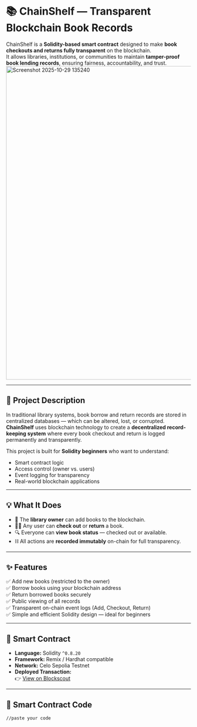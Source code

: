 # 📚 ChainShelf — Transparent Blockchain Book Records

ChainShelf is a **Solidity-based smart contract** designed to make **book checkouts and returns fully transparent** on the blockchain.  
It allows libraries, institutions, or communities to maintain **tamper-proof book lending records**, ensuring fairness, accountability, and trust.
<img width="1870" height="853" alt="Screenshot 2025-10-29 135240" src="https://github.com/user-attachments/assets/6d1c47b0-447a-476f-b947-4c2c71d425ec" />

---

## 🚀 Project Description

In traditional library systems, book borrow and return records are stored in centralized databases — which can be altered, lost, or corrupted.  
**ChainShelf** uses blockchain technology to create a **decentralized record-keeping system** where every book checkout and return is logged permanently and transparently.

This project is built for **Solidity beginners** who want to understand:
- Smart contract logic  
- Access control (owner vs. users)  
- Event logging for transparency  
- Real-world blockchain applications  

---

## 💡 What It Does

- 📘 The **library owner** can add books to the blockchain.  
- 🙋‍♂️ Any user can **check out** or **return** a book.  
- 🔍 Everyone can **view book status** — checked out or available.  
- ⛓️ All actions are **recorded immutably** on-chain for full transparency.

---

## ✨ Features

✅ Add new books (restricted to the owner)  
✅ Borrow books using your blockchain address  
✅ Return borrowed books securely  
✅ Public viewing of all records  
✅ Transparent on-chain event logs (Add, Checkout, Return)  
✅ Simple and efficient Solidity design — ideal for beginners  

---
## 📄 Smart Contract

- **Language:** Solidity `^0.8.20`  
- **Framework:** Remix / Hardhat compatible  
- **Network:** Celo Sepolia Testnet  
- **Deployed Transaction:**  
  👉 [View on Blockscout](https://celo-sepolia.blockscout.com/address/0xEE7C7e52bd9873762B3091D79DfC4453dD93C9Db)

---


## 🧠 Smart Contract Code

```solidity
//paste your code

